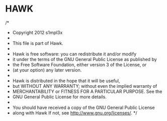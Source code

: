 HAWK
====

/*
 * Copyright 2012 s1mpl3x
 * 
 * This file is part of Hawk.
 * 
 * Hawk is free software: you can redistribute it and/or modify
 * it under the terms of the GNU General Public License as published by
 * the Free Software Foundation, either version 3 of the License, or
 * (at your option) any later version.
 * 
 * Hawk is distributed in the hope that it will be useful,
 * but WITHOUT ANY WARRANTY; without even the implied warranty of
 * MERCHANTABILITY or FITNESS FOR A PARTICULAR PURPOSE.  See the
 * GNU General Public License for more details.
 * 
 * You should have received a copy of the GNU General Public License
 * along with Hawk If not, see <http://www.gnu.org/licenses/>.
 */

